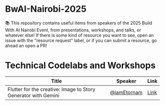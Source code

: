 # BwAI-Nairobi-2025

📚 This repository contains useful items from speakers of the 2025 Build With AI Nairobi Event, from presentations, workshops, and talks, or whatever else!  If there is some kind of resource you want to see, open an issue with the "resource request" label, or if you can submit a resource, go ahead an open a PR!

# Technical Codelabs and Workshops

| Title | Speaker | Link |
|-------|---------|------|
|Flutter for the creative: Image to Story Generator with Gemini|[@iamEtornam](https://github.com/iamEtornam)|[Link](./sessions/00-StoryGenerator.md)|
